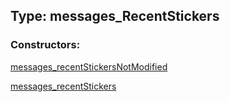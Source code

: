 ## Type: messages\_RecentStickers  

### Constructors:

[messages\_recentStickersNotModified](../constructors/messages\_recentStickersNotModified.md)  

[messages\_recentStickers](../constructors/messages\_recentStickers.md)  

